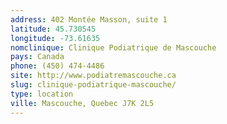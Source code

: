 ```yaml
---
address: 402 Montée Masson, suite 1
latitude: 45.730545
longitude: -73.61635
nomclinique: Clinique Podiatrique de Mascouche
pays: Canada
phone: (450) 474-4486
site: http://www.podiatremascouche.ca
slug: clinique-podiatrique-mascouche/
type: location
ville: Mascouche, Quebec J7K 2L5
---
```


